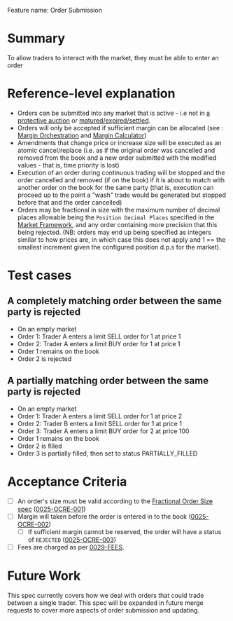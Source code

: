 Feature name: Order Submission

# Summary
To allow traders to interact with the market, they must be able to enter an order

# Reference-level explanation
- Orders can be submitted into any market that is active - i.e not in [a protective auction](./0026-AUCT-auctions.md) or [matured/expired/settled](./0043-MKTL-market_lifecycle.md).
- Orders will only be accepted if sufficient margin can be allocated (see : [Margin Orchestration](./0010-MARG-margin_orchestration.md) and [Margin Calculator](./0019-MCAL-margin_calculator.md))
- Amendments that change price or increase size will be executed as an atomic cancel/replace (i.e. as if the original order was cancelled and removed from the book and a new order submitted with the modified values - that is, time priority is lost)
- Execution of an order during continuous trading will be stopped and the order cancelled and removed (if on the book) if it is about to match with another order on the book for the same party (that is, execution can proceed up to the point a "wash" trade would be generated but stopped before that and the order cancelled)
- Orders may be fractional in size with the maximum number of decimal places allowable being the `Position Decimal Places` specified in the [Market Framework](./0001-MKTF-market_framework.md), and any order containing more precision that this being rejected. (NB: orders may end up being specified as integers similar to how prices are, in which case this does not apply and 1 == the smallest increment given the configured position d.p.s for the market).



# Test cases
## A completely matching order between the same party is rejected
- On an empty market
- Order 1: Trader A enters a limit SELL order for 1 at price 1
- Order 2: Trader A enters a limit BUY order for 1 at price 1
- Order 1 remains on the book
- Order 2 is rejected

## A partially matching order between the same party is rejected
- On an empty market
- Order 1: Trader A enters a limit SELL order for 1 at price 2
- Order 2: Trader B enters a limit SELL order for 1 at price 1
- Order 3: Trader A enters a limit BUY order for 2 at price 100
- Order 1 remains on the book
- Order 2 is filled
- Order 3 is partially filled, then set to status PARTIALLY_FILLED

# Acceptance Criteria
- [ ] An order's size must be valid according to the [Fractional Order Size spec](./0052-FPOS-fractional_orders_positions.md)  (<a name="0025-OCRE-001" href="#0025-OCRE-001">0025-OCRE-001</a>)
- [ ] Margin will taken before the order is entered in to the book (<a name="0025-OCRE-002" href="#0025-OCRE-002">0025-OCRE-002</a>)
  - [ ] If sufficient margin cannot be reserved, the order will have a status of `REJECTED` (<a name="0025-OCRE-003" href="#0025-OCRE-003">0025-OCRE-003</a>)
- [ ] Fees are charged as per [0029-FEES](./0029-FEES-fees.md).

# Future Work
This spec currently covers how we deal with orders that could trade between a single trader. This spec will be expanded in future merge requests to cover more aspects of order submission and updating.
